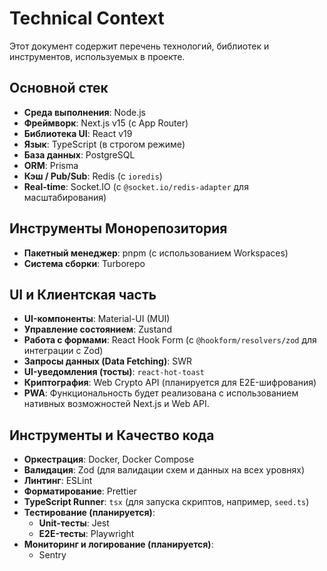 # Technical Context

Этот документ содержит перечень технологий, библиотек и инструментов, используемых в проекте.

## Основной стек

-   **Среда выполнения**: Node.js
-   **Фреймворк**: Next.js v15 (с App Router)
-   **Библиотека UI**: React v19
-   **Язык**: TypeScript (в строгом режиме)
-   **База данных**: PostgreSQL
-   **ORM**: Prisma
-   **Кэш / Pub/Sub**: Redis (с `ioredis`)
-   **Real-time**: Socket.IO (с `@socket.io/redis-adapter` для масштабирования)

## Инструменты Монорепозитория

-   **Пакетный менеджер**: pnpm (с использованием Workspaces)
-   **Система сборки**: Turborepo

## UI и Клиентская часть

-   **UI-компоненты**: Material-UI (MUI)
-   **Управление состоянием**: Zustand
-   **Работа с формами**: React Hook Form (с `@hookform/resolvers/zod` для интеграции с Zod)
-   **Запросы данных (Data Fetching)**: SWR
-   **UI-уведомления (тосты)**: `react-hot-toast`
-   **Криптография**: Web Crypto API (планируется для E2E-шифрования)
-   **PWA**: Функциональность будет реализована с использованием нативных возможностей Next.js и Web API.

## Инструменты и Качество кода

-   **Оркестрация**: Docker, Docker Compose
-   **Валидация**: Zod (для валидации схем и данных на всех уровнях)
-   **Линтинг**: ESLint
-   **Форматирование**: Prettier
-   **TypeScript Runner**: `tsx` (для запуска скриптов, например, `seed.ts`)
-   **Тестирование (планируется)**:
    -   **Unit-тесты**: Jest
    -   **E2E-тесты**: Playwright
-   **Мониторинг и логирование (планируется)**:
    -   Sentry 